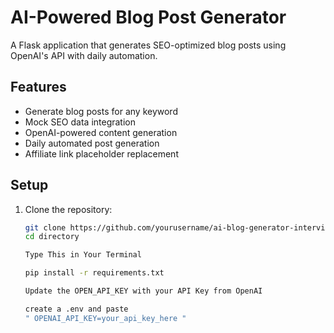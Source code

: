 # AI-Powered Blog Post Generator

A Flask application that generates SEO-optimized blog posts using OpenAI's API with daily automation.

## Features

- Generate blog posts for any keyword
- Mock SEO data integration
- OpenAI-powered content generation
- Daily automated post generation
- Affiliate link placeholder replacement

## Setup

1. Clone the repository:
   ```bash
   git clone https://github.com/yourusername/ai-blog-generator-interview-YourName.git
   cd directory

   Type This in Your Terminal

   pip install -r requirements.txt

   Update the OPEN_API_KEY with your API Key from OpenAI

   create a .env and paste
   " OPENAI_API_KEY=your_api_key_here "
   ```
